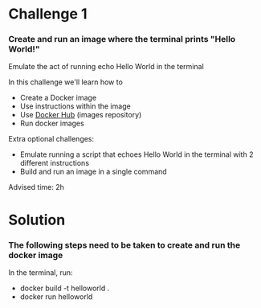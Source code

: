 # Challenge 1
### Create and run an image where the terminal prints "Hello World!"
Emulate the act of running echo Hello World in the terminal

In this challenge we'll learn how to
- Create a Docker image
- Use instructions within the image
- Use [Docker Hub](https://hub.docker.com/) (images repository)
- Run docker images

Extra optional challenges:
- Emulate running a script that echoes Hello World in the terminal with 2 different instructions
- Build and run an image in a single command

Advised time: 2h


# Solution
### The following steps need to be taken to create and run the docker image

In the terminal, run:
- docker build -t helloworld .
- docker run helloworld 